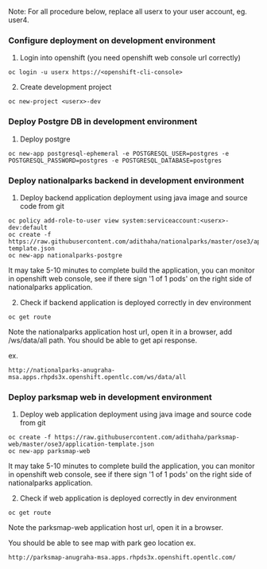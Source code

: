 
Note: For all procedure below, replace all userx to your user account, eg. user4.

### Configure deployment on development environment

1. Login into openshift (you need openshift web console url correctly)
```
oc login -u userx https://<openshift-cli-console>
```
2. Create development project
```
oc new-project <userx>-dev
```
### Deploy Postgre DB in development environment

1. Deploy postgre
```
oc new-app postgresql-ephemeral -e POSTGRESQL_USER=postgres -e POSTGRESQL_PASSWORD=postgres -e POSTGRESQL_DATABASE=postgres
```
### Deploy nationalparks backend in development environment

1. Deploy backend application deployment using java image and source code from git
```
oc policy add-role-to-user view system:serviceaccount:<userx>-dev:default
oc create -f https://raw.githubusercontent.com/adithaha/nationalparks/master/ose3/application-template.json
oc new-app nationalparks-postgre
```
It may take 5-10 minutes to complete build the application, you can monitor in openshift web console, see if there sign '1 of 1 pods' on the right side of nationalparks application.

2. Check if backend application is deployed correctly in dev environment
```
oc get route
```
Note the nationalparks application host url, open it in a browser, add /ws/data/all path. You should be able to get api response.

ex.
```
http://nationalparks-anugraha-msa.apps.rhpds3x.openshift.opentlc.com/ws/data/all
```

### Deploy parksmap web in development environment

1. Deploy web application deployment using java image and source code from git
```
oc create -f https://raw.githubusercontent.com/adithaha/parksmap-web/master/ose3/application-template.json
oc new-app parksmap-web
```
It may take 5-10 minutes to complete build the application, you can monitor in openshift web console, see if there sign '1 of 1 pods' on the right side of nationalparks application.

2. Check if web application is deployed correctly in dev environment
```
oc get route
```
Note the parksmap-web application host url, open it in a browser. 

You should be able to see map with park geo location
ex.
```
http://parksmap-anugraha-msa.apps.rhpds3x.openshift.opentlc.com/
```
